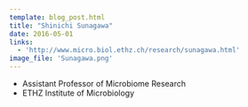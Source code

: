 ```yaml
---
template: blog_post.html
title: "Shinichi Sunagawa"
date: 2016-05-01
links:
  - 'http://www.micro.biol.ethz.ch/research/sunagawa.html'
image_file: 'Sunagawa.png'
---
```


* Assistant Professor of Microbiome Research
* ETHZ Institute of Microbiology

<!--more-->

